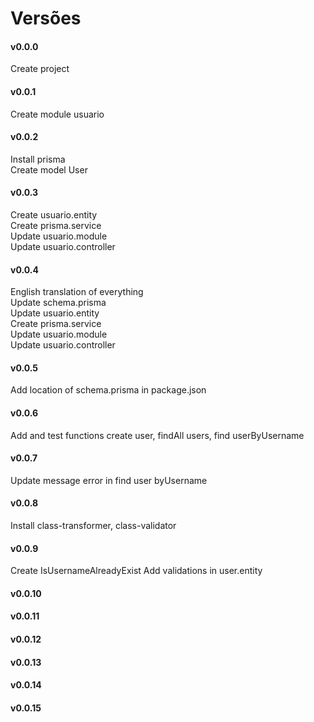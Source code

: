 # Versões

#### v0.0.0
Create project</br>

#### v0.0.1
Create module usuario</br>

#### v0.0.2
Install prisma</br>
Create model User</br>

#### v0.0.3
Create usuario.entity</br>
Create prisma.service</br>
Update usuario.module</br>
Update usuario.controller</br>

#### v0.0.4
English translation of everything</br>
Update schema.prisma</br>
Update usuario.entity</br>
Create prisma.service</br>
Update usuario.module</br>
Update usuario.controller</br>

#### v0.0.5
Add location of schema.prisma in package.json

#### v0.0.6
Add and test functions create user, findAll users, find userByUsername

#### v0.0.7
Update message error in find user byUsername

#### v0.0.8
Install class-transformer, class-validator

#### v0.0.9
Create IsUsernameAlreadyExist
Add validations in user.entity

#### v0.0.10


#### v0.0.11


#### v0.0.12


#### v0.0.13


#### v0.0.14


#### v0.0.15


